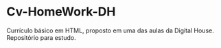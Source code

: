 # Cv-HomeWork-DH
Currículo básico em HTML, proposto em uma das aulas da Digital House. Repositório para estudo.
